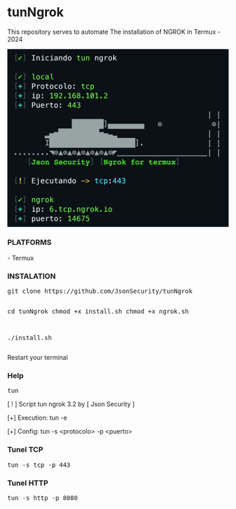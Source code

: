 # tunNgrok
This repository serves to automate The installation of NGROK in Termux - 2024

<img src="Images/tcp.jpg" width="600px" heigth="600px">

<h3>PLATFORMS</h3>
- Termux

<h3>INSTALATION</h3>
<pre>
git clone https://github.com/JsonSecurity/tunNgrok


cd tunNgrok
chmod +x install.sh
chmod +x ngrok.sh

./install.sh
</pre>

Restart your terminal

<h3>Help</h3>
<pre>
tun
</pre>

[ ! ] Script tun ngrok 3.2 by [ Json Security ]
 
   [+] Execution:
	    tun -e
				
   [+] Config:
	    tun -s \<protocolo\> -p \<puerto\>
			


<h3>Tunel TCP</h3>

<pre>
tun -s tcp -p 443
</pre>

<h3>Tunel HTTP</h3>

<pre>
tun -s http -p 8080
</pre>

